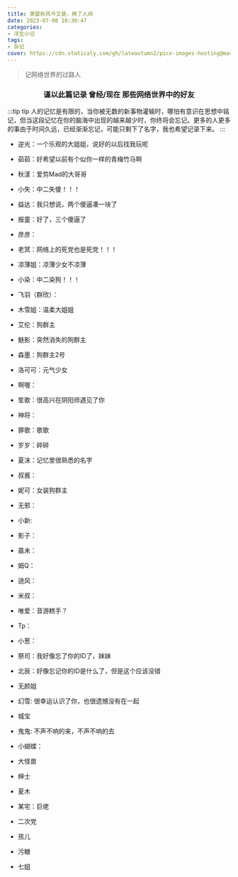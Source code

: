```yaml
---
title: 萧瑟秋风今又是，换了人间
date: 2023-07-08 10:30:47
categories:
- 浮生小记
tags:
- 杂记
cover: https://cdn.staticaly.com/gh/lateautumn2/picx-images-hosting@master/20230708/壁纸-(4).42wtajcpvm60.webp
---
```


> 记网络世界的过路人
  

<!-- more -->

<h3 align='center'>谨以此篇记录 曾经/现在 那些网络世界中的好友</h3>

:::tip tip
人的记忆是有限的，当你被无数的新事物灌输时，哪怕有意识在思想中铭记，但当这段记忆在你的脑海中出现的越来越少时，你终将会忘记。更多的人更多的事由于时间久远，已经渐渐忘记，可能只剩下了名字，我也希望记录下来。
:::



- 逆光：一个乐观的大姐姐，说好的以后找我玩呢
  
- 茹茹：好希望以前有个似你一样的青梅竹马啊
  
- 秋漾：爱剪Mad的大哥哥
  
- 小失：中二失傻！！！
  
- 益达：我只想说，两个傻逼凑一块了
  
- 报童：好了，三个傻逼了
  
- 彦彦：
  
- 老冥：网络上的死党也是死党！！！
  
- 凉薄姐：凉薄少女不凉薄
  
- 小染：中二染狗！！！
  
- 飞羽（群欣）：
  
- 木雪姐：温柔大姐姐
  
- 艾伦：狗群主
  
- 魅影：突然消失的狗群主
  
- 森墨：狗群主2号
  
- 洛可可：元气少女
  
- 啊喔：
  
- 笙歌：很高兴在阴阳师遇见了你
  
- 神将：
  
- 罪歌：歌歌
  
- 岁岁：碎碎
  
- 夏沫：记忆里很熟悉的名字
  
- 叔酱：
  
- 妮可：女装狗群主
  
- 无邪：
  
- 小新:
  
- 影子：
  
- 晨未：
  
- 姆Q：
  
- 逍风：
  
- 米叔：
  
- 唯爱：音游糕手？
  
- Tp：
  
- 小葱：

- 祭司：我好像忘了你的ID了，妹妹

- 北辰：好像忘记你的ID是什么了，但是这个应该没错

- 无颜姐

- 幻雪: 很幸运认识了你，也很遗憾没有在一起

- 城宝 

- 鬼鬼: 不声不响的来，不声不响的去

- 小蝴蝶：

- 大怪兽

- 绅士

- 夏木

- 某宅：巨佬

- 二次党

- 孩儿

- 污糖

- 七姐